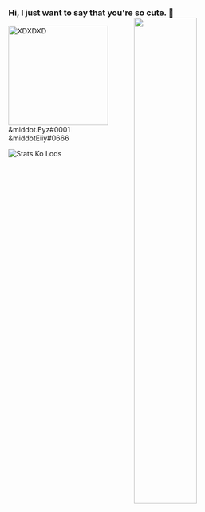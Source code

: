 ### Hi, I just want to say that you're so cute. 👋 [<img align="right" width="50%" src="https://github-readme-stats.vercel.app/api?username=NcknmeX&show_icons=true&theme=radical&hide=contribs,issues">](https://metrics.lecoq.io/NcknmeX?template=classic)

<img src="https://cdn.discordapp.com/avatars/764520674391490560/b6c55c0ca127989ec317adc920cc9c4d.png?size=128" alt="XDXDXD" style="width:200px">&middot.Eyz#0001<br>&middotEiiy#0666

![Stats Ko Lods](https://github-readme-stats.vercel.app/api/top-langs/?username=ncknmex&layout=demo)
